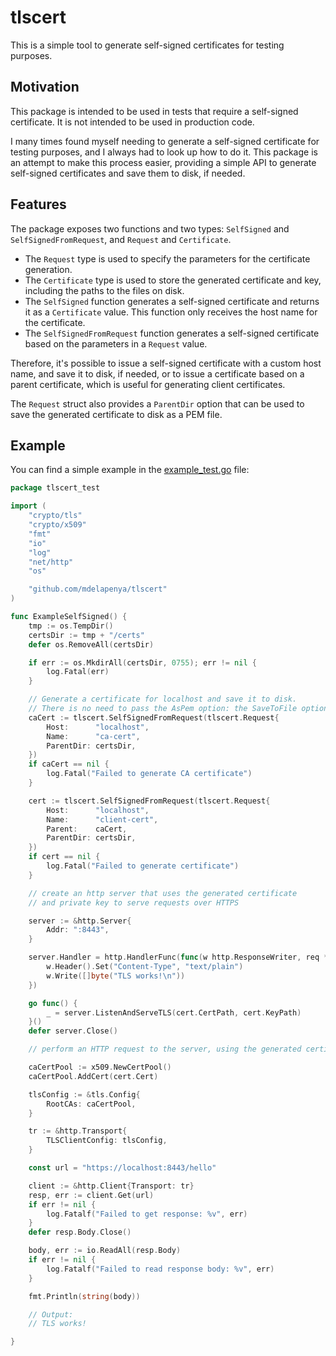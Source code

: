 # tlscert

This is a simple tool to generate self-signed certificates for testing purposes.

## Motivation

This package is intended to be used in tests that require a self-signed certificate. It is not intended to be used in production code.

I many times found myself needing to generate a self-signed certificate for testing purposes, and I always had to look up how to do it. This package is an attempt to make this process easier, providing a simple API to generate self-signed certificates and save them to disk, if needed.

## Features

The package exposes two functions and two types: `SelfSigned` and `SelfSignedFromRequest`, and `Request` and `Certificate`.

- The `Request` type is used to specify the parameters for the certificate generation.
- The `Certificate` type is used to store the generated certificate and key, including the paths to the files on disk.
- The `SelfSigned` function generates a self-signed certificate and returns it as a `Certificate` value. This function only receives the host name for the certificate.
- The `SelfSignedFromRequest` function generates a self-signed certificate based on the parameters in a `Request` value.

Therefore, it's possible to issue a self-signed certificate with a custom host name, and save it to disk, if needed, or to issue a certificate based on a parent certificate, which is useful for generating client certificates.

The `Request` struct also provides a `ParentDir` option that can be used to save the generated certificate to disk as a PEM file.

## Example

You can find a simple example in the [example_test.go](example_test.go) file:

```go
package tlscert_test

import (
	"crypto/tls"
	"crypto/x509"
	"fmt"
	"io"
	"log"
	"net/http"
	"os"

	"github.com/mdelapenya/tlscert"
)

func ExampleSelfSigned() {
	tmp := os.TempDir()
	certsDir := tmp + "/certs"
	defer os.RemoveAll(certsDir)

	if err := os.MkdirAll(certsDir, 0755); err != nil {
		log.Fatal(err)
	}

	// Generate a certificate for localhost and save it to disk.
	// There is no need to pass the AsPem option: the SaveToFile option will automatically save the certificate as PEM.
	caCert := tlscert.SelfSignedFromRequest(tlscert.Request{
		Host:      "localhost",
		Name:      "ca-cert",
		ParentDir: certsDir,
	})
	if caCert == nil {
		log.Fatal("Failed to generate CA certificate")
	}

	cert := tlscert.SelfSignedFromRequest(tlscert.Request{
		Host:      "localhost",
		Name:      "client-cert",
		Parent:    caCert,
		ParentDir: certsDir,
	})
	if cert == nil {
		log.Fatal("Failed to generate certificate")
	}

	// create an http server that uses the generated certificate
	// and private key to serve requests over HTTPS

	server := &http.Server{
		Addr: ":8443",
	}

	server.Handler = http.HandlerFunc(func(w http.ResponseWriter, req *http.Request) {
		w.Header().Set("Content-Type", "text/plain")
		w.Write([]byte("TLS works!\n"))
	})

	go func() {
		_ = server.ListenAndServeTLS(cert.CertPath, cert.KeyPath)
	}()
	defer server.Close()

	// perform an HTTP request to the server, using the generated certificate

	caCertPool := x509.NewCertPool()
	caCertPool.AddCert(cert.Cert)

	tlsConfig := &tls.Config{
		RootCAs: caCertPool,
	}

	tr := &http.Transport{
		TLSClientConfig: tlsConfig,
	}

	const url = "https://localhost:8443/hello"

	client := &http.Client{Transport: tr}
	resp, err := client.Get(url)
	if err != nil {
		log.Fatalf("Failed to get response: %v", err)
	}
	defer resp.Body.Close()

	body, err := io.ReadAll(resp.Body)
	if err != nil {
		log.Fatalf("Failed to read response body: %v", err)
	}

	fmt.Println(string(body))

	// Output:
	// TLS works!

}
```